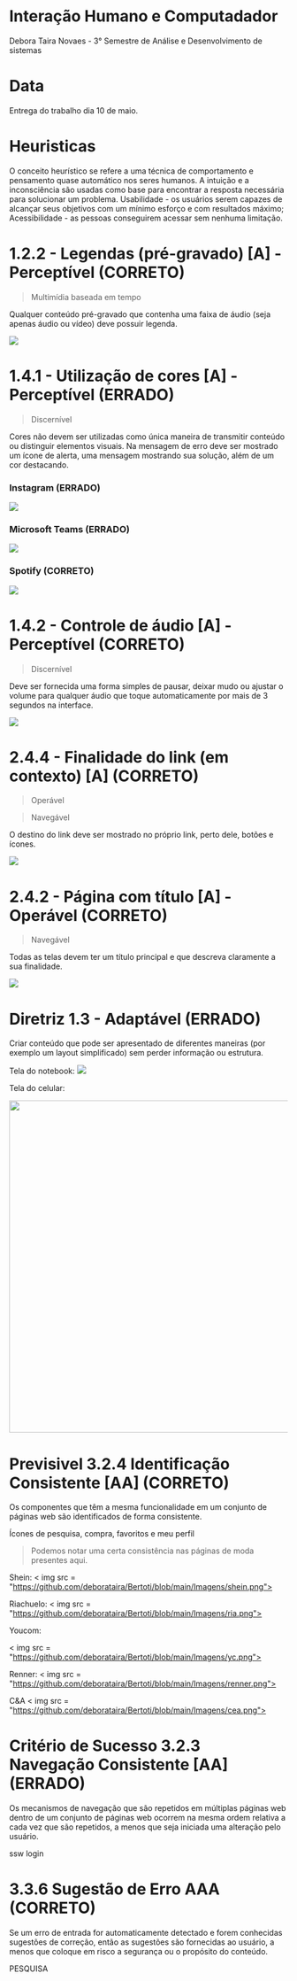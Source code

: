 # Interação Humano e Computadador
Debora Taira Novaes - 3° Semestre de Análise e Desenvolvimento de sistemas

# Data
Entrega do trabalho dia 10 de maio.

# Heuristicas
O conceito heurístico se refere a uma técnica de comportamento e pensamento quase automático nos seres humanos. A intuição e a inconsciência são usadas como base para encontrar a resposta necessária para solucionar um problema.
Usabilidade - os usuários serem capazes de alcançar seus objetivos com um mínimo esforço e com resultados máximo; 
Acessibilidade - as pessoas conseguirem acessar sem nenhuma limitação.

 
# 1.2.2 - Legendas (pré-gravado) [A] - Perceptível   (CORRETO)
> Multimídia baseada em tempo

Qualquer conteúdo pré-gravado que contenha uma faixa de áudio (seja apenas áudio ou vídeo) deve possuir legenda.

<img src = "https://github.com/deborataira/Bertoti/blob/main/Imagens/video-terno.gif">

# 1.4.1 - Utilização de cores [A] - Perceptível (ERRADO)
> Discernível

Cores não devem ser utilizadas como única maneira de transmitir conteúdo ou distinguir elementos visuais.
Na mensagem de erro deve ser mostrado um ícone de alerta, uma mensagem mostrando sua solução, além de um cor destacando.

### Instagram (ERRADO)

<img src = "https://github.com/deborataira/Bertoti/blob/main/Imagens/insta-video.gif">

### Microsoft Teams (ERRADO)

<img src = "https://github.com/deborataira/Bertoti/blob/main/Imagens/teams-video.gif">

### Spotify (CORRETO)

<img src = "https://github.com/deborataira/Bertoti/blob/main/Imagens/spot-video.gif">

# 1.4.2 - Controle de áudio [A] - Perceptível (CORRETO)
> Discernível 

Deve ser fornecida uma forma simples de pausar, deixar mudo ou ajustar o volume para qualquer áudio que toque automaticamente por mais de 3 segundos na interface.

<img src = "https://github.com/deborataira/Bertoti/blob/main/Imagens/spot-musica-pausa.gif">


# 2.4.4 - Finalidade do link (em contexto) [A] (CORRETO)
> Operável

> Navegável

O destino do link deve ser mostrado no próprio link, perto dele, botões e ícones.

<img src = "https://github.com/deborataira/Bertoti/blob/main/Imagens/recarga-video.gif">


# 2.4.2 - Página com título [A] - Operável (CORRETO)
> Navegável

Todas as telas devem ter um título principal e que descreva claramente a sua finalidade.

<img src = "https://github.com/deborataira/Bertoti/blob/main/Imagens/jornal-video.gif">


# Diretriz 1.3 - Adaptável (ERRADO)

Criar conteúdo que pode ser apresentado de diferentes maneiras (por exemplo um layout simplificado) sem perder informação ou estrutura.

Tela do notebook:
<img src = "https://github.com/deborataira/Bertoti/blob/main/Imagens/SSW-PC.png">

Tela do celular:

<img src = "https://github.com/deborataira/Bertoti/blob/main/Imagens/SSW-celular.jpg" widht= "1200" height= "600">


# Previsivel 3.2.4 Identificação Consistente [AA] (CORRETO)

Os componentes que têm a mesma funcionalidade em um conjunto de páginas web são identificados de forma consistente.

Ícones de pesquisa, compra, favoritos e meu perfil

> Podemos notar uma certa consistência nas páginas de moda presentes aqui.

Shein:
< img src = "https://github.com/deborataira/Bertoti/blob/main/Imagens/shein.png">

Riachuelo:
< img src = "https://github.com/deborataira/Bertoti/blob/main/Imagens/ria.png">

Youcom:

< img src = "https://github.com/deborataira/Bertoti/blob/main/Imagens/yc.png">

Renner:
< img src = "https://github.com/deborataira/Bertoti/blob/main/Imagens/renner.png">

C&A
< img src = "https://github.com/deborataira/Bertoti/blob/main/Imagens/cea.png">




# Critério de Sucesso 3.2.3 Navegação Consistente [AA] (ERRADO)

Os mecanismos de navegação que são repetidos em múltiplas páginas web dentro de um conjunto de páginas web ocorrem na mesma ordem relativa a cada vez que são repetidos, a menos que seja iniciada uma alteração pelo usuário.

ssw login

#  3.3.6 Sugestão de Erro AAA (CORRETO)

Se um erro de entrada for automaticamente detectado e forem conhecidas sugestões de correção, então as sugestões são fornecidas ao usuário, a menos que coloque em risco a segurança ou o propósito do conteúdo.

PESQUISA 

